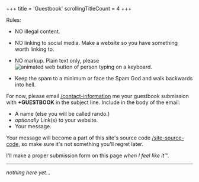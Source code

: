 +++
title               = 'Guestbook'
scrollingTitleCount = 4
+++

Rules:

- NO illegal content.

- NO linking to social media. Make a website so you have something worth linking to.

- NO markup. Plain text only, please ![animated web button of person typing on a keyboard](/web-buttons/typing.webp).

- Keep the spam to a minimum or face the Spam God and walk backwards into hell.

For now, please email [/contact-information](/contact-information) me your
guestbook submission with **+GUESTBOOK** in the subject line. Include in the
body of the email:

- A name (else you will be called rando.)
- *optionally* Link(s) to your website.
- Your message.

Your message will become a part of this site's source code
[/site-source-code](/site-source-code), so make sure it's not something you'll
regret later.

I'll make a proper submission form on this page *when I feel like it™.*

---

*nothing here yet...*
